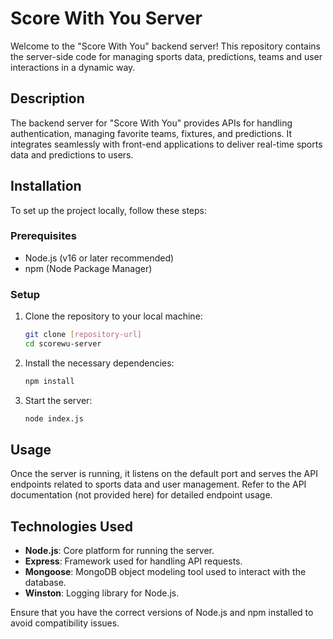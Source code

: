# Score With You Server

Welcome to the "Score With You" backend server! This repository contains the server-side code for managing sports data, predictions, teams and user interactions in a dynamic way.

## Description

The backend server for "Score With You" provides APIs for handling authentication, managing favorite teams, fixtures, and predictions. It integrates seamlessly with front-end applications to deliver real-time sports data and predictions to users.

## Installation

To set up the project locally, follow these steps:

### Prerequisites

- Node.js (v16 or later recommended)
- npm (Node Package Manager)

### Setup

1. Clone the repository to your local machine:
   ```bash
   git clone [repository-url]
   cd scorewu-server
   ```

2. Install the necessary dependencies:
   ```bash
   npm install
   ```

3. Start the server:
   ```bash
   node index.js
   ```

## Usage

Once the server is running, it listens on the default port and serves the API endpoints related to sports data and user management. Refer to the API documentation (not provided here) for detailed endpoint usage.

## Technologies Used

- **Node.js**: Core platform for running the server.
- **Express**: Framework used for handling API requests.
- **Mongoose**: MongoDB object modeling tool used to interact with the database.
- **Winston**: Logging library for Node.js.

Ensure that you have the correct versions of Node.js and npm installed to avoid compatibility issues.